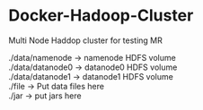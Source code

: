 # Docker-Hadoop-Cluster
Multi Node Haddop cluster for testing MR

./data/namenode -> namenode HDFS volume <br>
./data/datanode0 -> datanode0 HDFS volume</br>
./data/datanode1 -> datanode1 HDFS volume</br>
./file -> Put data files here</br>
./jar -> put jars here</br>